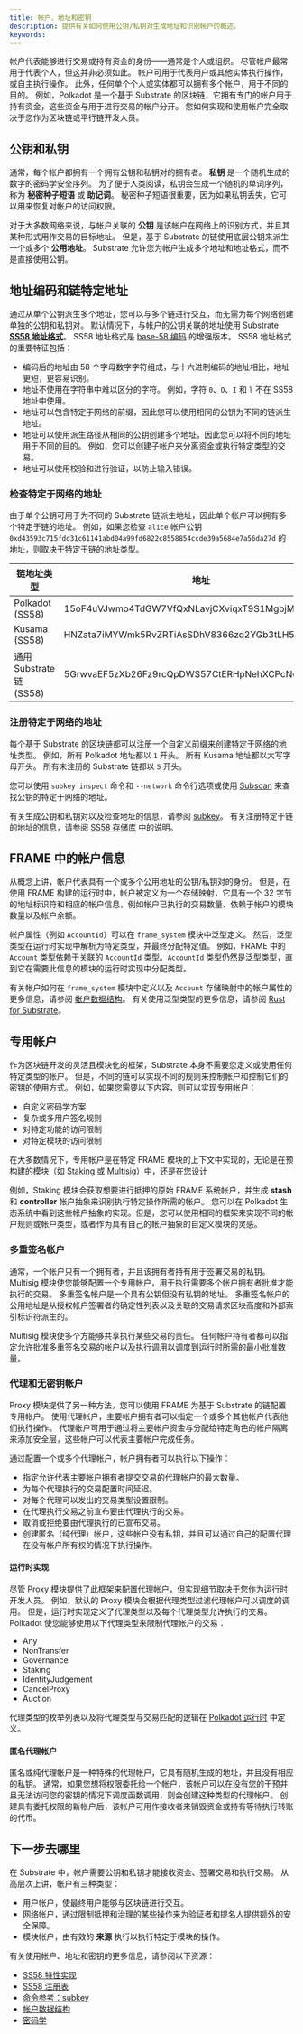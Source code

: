 ```yaml
---
title: 帐户、地址和密钥
description: 提供有关如何使用公钥/私钥对生成地址和识别帐户的概述。
keywords:
---
```


帐户代表能够进行交易或持有资金的身份——通常是个人或组织。
尽管帐户最常用于代表个人，但这并非必须如此。
帐户可用于代表用户或其他实体执行操作，或自主执行操作。
此外，任何单个个人或实体都可以拥有多个帐户，用于不同的目的。
例如，Polkadot 是一个基于 Substrate 的区块链，它拥有专门的帐户用于持有资金，这些资金与用于进行交易的帐户分开。
您如何实现和使用帐户完全取决于您作为区块链或平行链开发人员。

## 公钥和私钥

通常，每个帐户都拥有一个拥有公钥和私钥对的拥有者。
**私钥** 是一个随机生成的数字的密码学安全序列。
为了便于人类阅读，私钥会生成一个随机的单词序列，称为 **秘密种子短语** 或 **助记词**。
秘密种子短语很重要，因为如果私钥丢失，它可以用来恢复对帐户的访问权限。

对于大多数网络来说，与帐户关联的 **公钥** 是该帐户在网络上的识别方式，并且其某种形式用作交易的目标地址。
但是，基于 Substrate 的链使用底层公钥来派生一个或多个 **公用地址**。
Substrate 允许您为帐户生成多个地址和地址格式，而不是直接使用公钥。

## 地址编码和链特定地址

通过从单个公钥派生多个地址，您可以与多个链进行交互，而无需为每个网络创建单独的公钥和私钥对。
默认情况下，与帐户的公钥关联的地址使用 Substrate [**SS58 地址格式**](/reference/glossary/#ss58-address-format)。
SS58 地址格式是 [base-58 编码](https://datatracker.ietf.org/doc/html/draft-msporny-base58-01) 的增强版本。
SS58 地址格式的重要特征包括：

- 编码后的地址由 58 个字母数字字符组成，与十六进制编码的地址相比，地址更短，更容易识别。
- 地址不使用在字符串中难以区分的字符。
  例如，字符 `0`、`O`、`I` 和 `l` 不在 SS58 地址中使用。
- 地址可以包含特定于网络的前缀，因此您可以使用相同的公钥为不同的链派生地址。
- 地址可以使用派生路径从相同的公钥创建多个地址，因此您可以将不同的地址用于不同的目的。
  例如，您可以创建子帐户来分离资金或执行特定类型的交易。
- 地址可以使用校验和进行验证，以防止输入错误。

### 检查特定于网络的地址

由于单个公钥可用于为不同的 Substrate 链派生地址，因此单个帐户可以拥有多个特定于链的地址。
例如，如果您检查 `alice` 帐户公钥 `0xd43593c715fdd31c61141abd04a99fd6822c8558854ccde39a5684e7a56da27d` 的地址，则取决于特定于链的地址类型。

| 链地址类型             | 地址                                          |
| ------------------------------ | ------------------------------------------------ |
| Polkadot (SS58)                | 15oF4uVJwmo4TdGW7VfQxNLavjCXviqxT9S1MgbjMNHr6Sp5 |
| Kusama (SS58)                  | HNZata7iMYWmk5RvZRTiAsSDhV8366zq2YGb3tLH5Upf74F  |
| 通用 Substrate 链 (SS58) | 5GrwvaEF5zXb26Fz9rcQpDWS57CtERHpNehXCPcNoHGKutQY |

### 注册特定于网络的地址

每个基于 Substrate 的区块链都可以注册一个自定义前缀来创建特定于网络的地址类型。
例如，所有 Polkadot 地址都以 `1` 开头。
所有 Kusama 地址都以大写字母开头。
所有未注册的 Substrate 链都以 `5` 开头。

您可以使用 `subkey inspect` 命令和 `--network` 命令行选项或使用 [Subscan](https://polkadot.subscan.io/tools/format_transform) 来查找公钥的特定于网络的地址。

有关生成公钥和私钥对以及检查地址的信息，请参阅 [subkey](/reference/command-line-tools/subkey)。
有关注册特定于链的地址的信息，请参阅 [SS58 存储库](https://github.com/paritytech/ss58-registry) 中的说明。

## FRAME 中的帐户信息

从概念上讲，帐户代表具有一个或多个公用地址的公钥/私钥对的身份。
但是，在使用 FRAME 构建的运行时中，帐户被定义为一个存储映射，它具有一个 32 字节的地址标识符和相应的帐户信息，例如帐户已执行的交易数量、依赖于帐户的模块数量以及帐户余额。

帐户属性（例如 `AccountId`）可以在 `frame_system` 模块中泛型定义。
然后，泛型类型在运行时实现中解析为特定类型，并最终分配特定值。
例如，FRAME 中的 `Account` 类型依赖于关联的 `AccountId` 类型。`AccountId` 类型仍然是泛型类型，直到它在需要此信息的模块的运行时实现中分配类型。

有关帐户如何在 `frame_system` 模块中定义以及 `Account` 存储映射中的帐户属性的更多信息，请参阅 [帐户数据结构](/reference/account-data-structures/)。
有关使用泛型类型的更多信息，请参阅 [Rust for Substrate](/learn/rust-basics/#generic-types)。

## 专用帐户

作为区块链开发的灵活且模块化的框架，Substrate 本身不需要您定义或使用任何特定类型的帐户。
但是，不同的链可以实现不同的规则来控制帐户和控制它们的密钥的使用方式。
例如，如果您需要以下内容，则可以实现专用帐户：

- 自定义密码学方案
- 复杂或多用户签名规则
- 对特定功能的访问限制
- 对特定模块的访问限制

在大多数情况下，专用帐户是在特定 FRAME 模块的上下文中实现的，无论是在预构建的模块（如 [Staking](https://paritytech.github.io/substrate/master/pallet_staking/index.html) 或 [Multisig](https://paritytech.github.io/substrate/master/pallet_multisig/index.html)）中，还是在您设计

例如，Staking 模块会获取想要进行抵押的原始 FRAME 系统帐户，并生成 **stash** 和 **controller** 帐户抽象来识别执行特定操作所需的帐户。
您可以在 Polkadot 生态系统中看到这些帐户抽象的实现。但是，您可以使用相同的框架来实现不同的帐户规则或帐户类型，或者作为具有自己的帐户抽象的自定义模块的灵感。

### 多重签名帐户

通常，一个帐户只有一个拥有者，并且该拥有者持有用于签署交易的私钥。
Multisig 模块使您能够配置一个专用帐户，用于执行需要多个帐户拥有者批准才能执行的交易。
多重签名帐户是一个具有公钥但没有私钥的地址。
多重签名帐户的公用地址是从授权帐户签署者的确定性列表以及关联的交易请求区块高度和外部索引标识符派生的。

Multisig 模块使多个方能够共享执行某些交易的责任。
任何帐户持有者都可以指定允许批准多重签名交易的帐户以及执行调用以调度到运行时所需的最小批准数量。

### 代理和无密钥帐户

Proxy 模块提供了另一种方法，您可以使用 FRAME 为基于 Substrate 的链配置专用帐户。
使用代理帐户，主要帐户拥有者可以指定一个或多个其他帐户代表他们执行操作。
代理帐户可用于通过将主要帐户资金与分配给特定角色的帐户隔离来添加安全层，这些帐户可以代表主要帐户完成任务。

通过配置一个或多个代理帐户，帐户拥有者可以执行以下操作：

- 指定允许代表主要帐户拥有者提交交易的代理帐户的最大数量。
- 为每个代理执行的交易配置时间延迟。
- 对每个代理可以发出的交易类型设置限制。
- 在代理执行交易之前宣布要由代理执行的交易。
- 取消或拒绝要由代理执行的已宣布交易。
- 创建匿名（纯代理）帐户，这些帐户没有私钥，并且可以通过自己的配置代理在没有帐户所有权的情况下执行操作。

#### 运行时实现

尽管 Proxy 模块提供了此框架来配置代理帐户，但实现细节取决于您作为运行时开发人员。
例如，默认的 Proxy 模块会根据代理类型过滤代理帐户可以调度的调用。
但是，运行时实现定义了代理类型以及每个代理类型允许执行的交易。
Polkadot 使您能够使用以下代理类型来限制代理帐户的交易：

- Any
- NonTransfer
- Governance
- Staking
- IdentityJudgement
- CancelProxy
- Auction

代理类型的枚举列表以及将代理类型与交易匹配的逻辑在 [Polkadot 运行时](https://github.com/polkadot-fellows/runtimes/blob/main/relay/polkadot/src/lib.rs) 中定义。

#### 匿名代理帐户

匿名或纯代理帐户是一种特殊的代理帐户，它具有随机生成的地址，并且没有相应的私钥。
通常，如果您想将权限委托给一个帐户，该帐户可以在没有您的干预并且无法访问您的密钥的情况下调度函数调用，则会创建这种类型的代理帐户。
创建具有委托权限的新帐户后，该帐户可用作接收者来销毁资金或持有等待执行转账的代币。

## 下一步去哪里

在 Substrate 中，帐户需要公钥和私钥才能接收资金、签署交易和执行交易。
从高层次上讲，帐户有三种类型：

- 用户帐户，使最终用户能够与区块链进行交互。
- 网络帐户，通过限制抵押和治理的某些操作来为验证者和提名人提供额外的安全保障。
- 模块帐户，由有效的 **来源** 执行以执行特定于模块的操作。

有关使用帐户、地址和密钥的更多信息，请参阅以下资源：

- [SS58 特性实现](https://paritytech.github.io/substrate/master/sp_core/crypto/trait.Ss58Codec.html)
- [SS58 注册表](https://github.com/paritytech/ss58-registry/)
- [命令参考：subkey](/reference/command-line-tools/subkey/)
- [帐户数据结构](/reference/account-data-structures/)
- [密码学](/learn/cryptography//)
